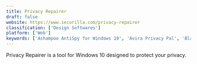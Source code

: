 ```yaml
---
title: Privacy Repairer
draft: false 
website: https://www.securilla.com/privacy-repairer
classification: ['Design Softwares']
platform: ['Web']
keywords: ['Ashampoo AntiSpy for Windows 10', 'Avira Privacy Pal', 'Blackbird', 'DisableWinTracking', 'DoNotSpy10', 'Private WinTen', 'ShutUp10', 'Spybot Anti-Beacon', 'Toggle-Tweaker', 'W10Privacy', 'WPD', 'Win10-Initial-Setup-Script', 'WinPurify', 'Winaero Tweaker', 'Windows 10 Lite', 'WindowsSpyBlocker', 'Winja', 'xp-AntiSpy']
---
```

Privacy Repairer is a tool for Windows 10 designed to protect your privacy.